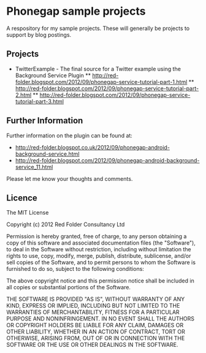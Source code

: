 # Phonegap sample projects #

A respository for my sample projects.  These will generally be projects to support by blog postings.

## Projects ##

* TwitterExample - The final source for a Twitter example using the Background Service Plugin
** http://red-folder.blogspot.com/2012/09/phonegap-service-tutorial-part-1.html
** http://red-folder.blogspot.com/2012/09/phonegap-service-tutorial-part-2.html
** http://red-folder.blogspot.com/2012/09/phonegap-service-tutorial-part-3.html

## Further Information ##

Further information on the plugin can be found at:

* http://red-folder.blogspot.co.uk/2012/09/phonegap-android-background-service.html
* http://red-folder.blogspot.com/2012/09/phonegap-android-background-service_11.html

Please let me know your thoughts and comments.

## Licence ##

The MIT License

Copyright (c) 2012 Red Folder Consultancy Ltd

Permission is hereby granted, free of charge, to any person obtaining a copy of this software and associated documentation files (the "Software"), to deal in the Software without restriction, including without limitation the rights to use, copy, modify, merge, publish, distribute, sublicense, and/or sell copies of the Software, and to permit persons to whom the Software is furnished to do so, subject to the following conditions:

The above copyright notice and this permission notice shall be included in all copies or substantial portions of the Software.

THE SOFTWARE IS PROVIDED "AS IS", WITHOUT WARRANTY OF ANY KIND, EXPRESS OR IMPLIED, INCLUDING BUT NOT LIMITED TO THE WARRANTIES OF MERCHANTABILITY, FITNESS FOR A PARTICULAR PURPOSE AND NONINFRINGEMENT. IN NO EVENT SHALL THE AUTHORS OR COPYRIGHT HOLDERS BE LIABLE FOR ANY CLAIM, DAMAGES OR OTHER LIABILITY, WHETHER IN AN ACTION OF CONTRACT, TORT OR OTHERWISE, ARISING FROM, OUT OF OR IN CONNECTION WITH THE SOFTWARE OR THE USE OR OTHER DEALINGS IN THE SOFTWARE.

